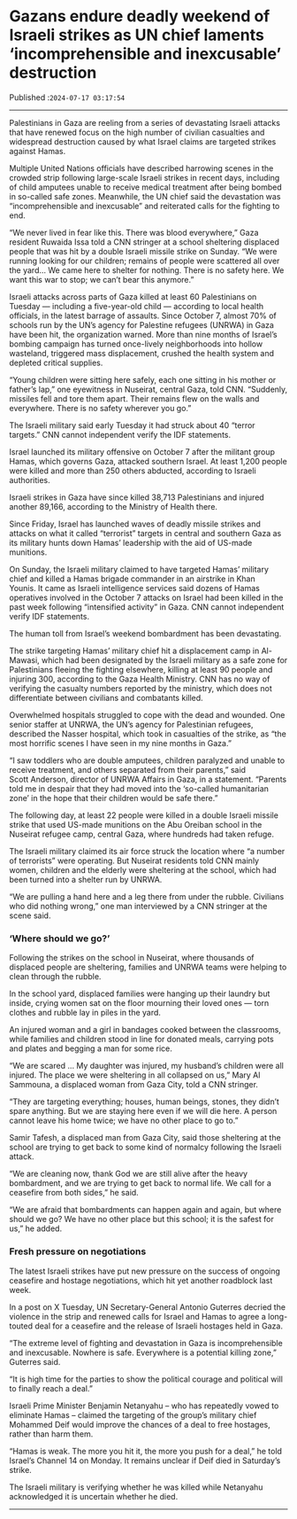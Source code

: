 # Gazans endure deadly weekend of Israeli strikes as UN chief laments ‘incomprehensible and inexcusable’ destruction

Published :`2024-07-17 03:17:54`

---

Palestinians in Gaza are reeling from a series of devastating Israeli attacks that have renewed focus on the high number of civilian casualties and widespread destruction caused by what Israel claims are targeted strikes against Hamas.

Multiple United Nations officials have described harrowing scenes in the crowded strip following large-scale Israeli strikes in recent days, including of child amputees unable to receive medical treatment after being bombed in so-called safe zones. Meanwhile, the UN chief said the devastation was “incomprehensible and inexcusable” and reiterated calls for the fighting to end.

“We never lived in fear like this. There was blood everywhere,” Gaza resident Ruwaida Issa told a CNN stringer at a school sheltering displaced people that was hit by a double Israeli missile strike on Sunday. “We were running looking for our children; remains of people were scattered all over the yard… We came here to shelter for nothing. There is no safety here. We want this war to stop; we can’t bear this anymore.”

Israeli attacks across parts of Gaza killed at least 60 Palestinians on Tuesday — including a five-year-old child — according to local health officials, in the latest barrage of assaults. Since October 7, almost 70% of schools run by the UN’s agency for Palestine refugees (UNRWA) in Gaza have been hit, the organization warned. More than nine months of Israel’s bombing campaign has turned once-lively neighborhoods into hollow wasteland, triggered mass displacement, crushed the health system and depleted critical supplies.

“Young children were sitting here safely, each one sitting in his mother or father’s lap,” one eyewitness in Nuseirat, central Gaza, told CNN. “Suddenly, missiles fell and tore them apart. Their remains flew on the walls and everywhere. There is no safety wherever you go.”

The Israeli military said early Tuesday it had struck about 40 “terror targets.” CNN cannot independent verify the IDF statements.

Israel launched its military offensive on October 7 after the militant group Hamas, which governs Gaza, attacked southern Israel. At least 1,200 people were killed and more than 250 others abducted, according to Israeli authorities.

Israeli strikes in Gaza have since killed 38,713 Palestinians and injured another 89,166, according to the Ministry of Health there.

Since Friday, Israel has launched waves of deadly missile strikes and attacks on what it called “terrorist” targets in central and southern Gaza as its military hunts down Hamas’ leadership with the aid of US-made munitions.

On Sunday, the Israeli military claimed to have targeted Hamas’ military chief and killed a Hamas brigade commander in an airstrike in Khan Younis. It came as Israeli intelligence services said dozens of Hamas operatives involved in the October 7 attacks on Israel had been killed in the past week following “intensified activity” in Gaza. CNN cannot independent verify IDF statements.

The human toll from Israel’s weekend bombardment has been devastating.

The strike targeting Hamas’ military chief hit a displacement camp in Al-Mawasi, which had been designated by the Israeli military as a safe zone for Palestinians fleeing the fighting elsewhere, killing at least 90 people and injuring 300, according to the Gaza Health Ministry. CNN has no way of verifying the casualty numbers reported by the ministry, which does not differentiate between civilians and combatants killed.

Overwhelmed hospitals struggled to cope with the dead and wounded. One senior staffer at UNRWA, the UN’s agency for Palestinian refugees, described the Nasser hospital, which took in casualties of the strike, as “the most horrific scenes I have seen in my nine months in Gaza.”

“I saw toddlers who are double amputees, children paralyzed and unable to receive treatment, and others separated from their parents,” said Scott Anderson, director of UNRWA Affairs in Gaza, in a statement. “Parents told me in despair that they had moved into the ‘so-called humanitarian zone’ in the hope that their children would be safe there.”

The following day, at least 22 people were killed in a double Israeli missile strike that used US-made munitions on the Abu Oreiban school in the Nuseirat refugee camp, central Gaza, where hundreds had taken refuge.

The Israeli military claimed its air force struck the location where “a number of terrorists” were operating. But Nuseirat residents told CNN mainly women, children and the elderly were sheltering at the school, which had been turned into a shelter run by UNRWA.

“We are pulling a hand here and a leg there from under the rubble. Civilians who did nothing wrong,” one man interviewed by a CNN stringer at the scene said.

### ‘Where should we go?’

Following the strikes on the school in Nuseirat, where thousands of displaced people are sheltering, families and UNRWA teams were helping to clean through the rubble.

In the school yard, displaced families were hanging up their laundry but inside, crying women sat on the floor mourning their loved ones — torn clothes and rubble lay in piles in the yard.

An injured woman and a girl in bandages cooked between the classrooms, while families and children stood in line for donated meals, carrying pots and plates and begging a man for some rice.

“We are scared … My daughter was injured, my husband’s children were all injured. The place we were sheltering in all collapsed on us,” Mary Al Sammouna, a displaced woman from Gaza City, told a CNN stringer.

“They are targeting everything; houses, human beings, stones, they didn’t spare anything. But we are staying here even if we will die here. A person cannot leave his home twice; we have no other place to go to.”

Samir Tafesh, a displaced man from Gaza City, said those sheltering at the school are trying to get back to some kind of normalcy following the Israeli attack.

“We are cleaning now, thank God we are still alive after the heavy bombardment, and we are trying to get back to normal life. We call for a ceasefire from both sides,” he said.

“We are afraid that bombardments can happen again and again, but where should we go? We have no other place but this school; it is the safest for us,” he added.

### Fresh pressure on negotiations

The latest Israeli strikes have put new pressure on the success of ongoing ceasefire and hostage negotiations, which hit yet another roadblock last week.

In a post on X Tuesday, UN Secretary-General Antonio Guterres decried the violence in the strip and renewed calls for Israel and Hamas to agree a long-touted deal for a ceasefire and the release of Israeli hostages held in Gaza.

“The extreme level of fighting and devastation in Gaza is incomprehensible and inexcusable. Nowhere is safe. Everywhere is a potential killing zone,” Guterres said.

“It is high time for the parties to show the political courage and political will to finally reach a deal.”

Israeli Prime Minister Benjamin Netanyahu – who has repeatedly vowed to eliminate Hamas – claimed the targeting of the group’s military chief Mohammed Deif would improve the chances of a deal to free hostages, rather than harm them.

“Hamas is weak. The more you hit it, the more you push for a deal,” he told Israel’s Channel 14 on Monday. It remains unclear if Deif died in Saturday’s strike.

The Israeli military is verifying whether he was killed while Netanyahu acknowledged it is uncertain whether he died.

---

